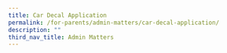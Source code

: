 ```yaml
---
title: Car Decal Application
permalink: /for-parents/admin-matters/car-decal-application/
description: ""
third_nav_title: Admin Matters
---
```

